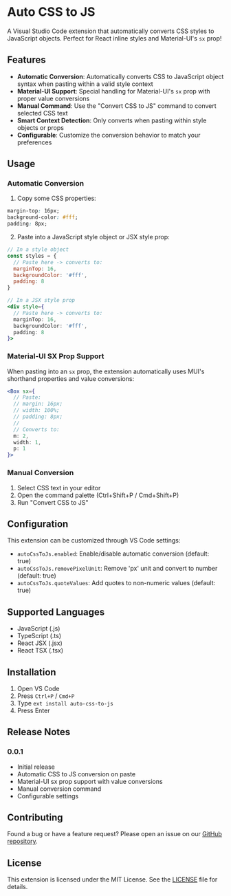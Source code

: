 # Auto CSS to JS

A Visual Studio Code extension that automatically converts CSS styles to JavaScript objects. Perfect for React inline styles and Material-UI's `sx` prop!

## Features

- **Automatic Conversion**: Automatically converts CSS to JavaScript object syntax when pasting within a valid style context
- **Material-UI Support**: Special handling for Material-UI's `sx` prop with proper value conversions
- **Manual Command**: Use the "Convert CSS to JS" command to convert selected CSS text
- **Smart Context Detection**: Only converts when pasting within style objects or props
- **Configurable**: Customize the conversion behavior to match your preferences

## Usage

### Automatic Conversion

1. Copy some CSS properties:
```css
margin-top: 16px;
background-color: #fff;
padding: 8px;
```

2. Paste into a JavaScript style object or JSX style prop:
```jsx
// In a style object
const styles = {
  // Paste here -> converts to:
  marginTop: 16,
  backgroundColor: '#fff',
  padding: 8
}

// In a JSX style prop
<div style={
  // Paste here -> converts to:
  marginTop: 16,
  backgroundColor: '#fff',
  padding: 8
}>
```

### Material-UI SX Prop Support

When pasting into an `sx` prop, the extension automatically uses MUI's shorthand properties and value conversions:

```jsx
<Box sx={
  // Paste:
  // margin: 16px;
  // width: 100%;
  // padding: 8px;
  // 
  // Converts to:
  m: 2,
  width: 1,
  p: 1
}>
```

### Manual Conversion

1. Select CSS text in your editor
2. Open the command palette (Ctrl+Shift+P / Cmd+Shift+P)
3. Run "Convert CSS to JS"

## Configuration

This extension can be customized through VS Code settings:

- `autoCssToJs.enabled`: Enable/disable automatic conversion (default: true)
- `autoCssToJs.removePixelUnit`: Remove 'px' unit and convert to number (default: true)
- `autoCssToJs.quoteValues`: Add quotes to non-numeric values (default: true)

## Supported Languages

- JavaScript (.js)
- TypeScript (.ts)
- React JSX (.jsx)
- React TSX (.tsx)

## Installation

1. Open VS Code
2. Press `Ctrl+P` / `Cmd+P`
3. Type `ext install auto-css-to-js`
4. Press Enter

## Release Notes

### 0.0.1

- Initial release
- Automatic CSS to JS conversion on paste
- Material-UI sx prop support with value conversions
- Manual conversion command
- Configurable settings

## Contributing

Found a bug or have a feature request? Please open an issue on our [GitHub repository](https://github.com/yourusername/auto-css-to-js).

## License

This extension is licensed under the MIT License. See the [LICENSE](LICENSE) file for details.
